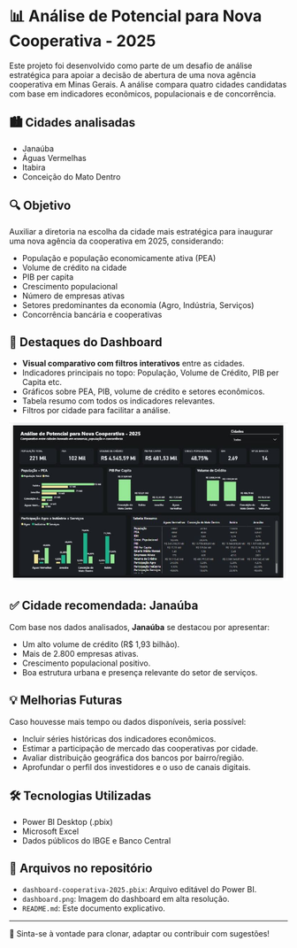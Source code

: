 # 📊 Análise de Potencial para Nova Cooperativa - 2025

Este projeto foi desenvolvido como parte de um desafio de análise estratégica para apoiar a decisão de abertura de uma nova agência cooperativa em Minas Gerais. A análise compara quatro cidades candidatas com base em indicadores econômicos, populacionais e de concorrência.

## 🏙️ Cidades analisadas

- Janaúba
- Águas Vermelhas
- Itabira
- Conceição do Mato Dentro

## 🔍 Objetivo

Auxiliar a diretoria na escolha da cidade mais estratégica para inaugurar uma nova agência da cooperativa em 2025, considerando:

- População e população economicamente ativa (PEA)  
- Volume de crédito na cidade  
- PIB per capita  
- Crescimento populacional  
- Número de empresas ativas  
- Setores predominantes da economia (Agro, Indústria, Serviços)  
- Concorrência bancária e cooperativas  

## 📌 Destaques do Dashboard

- **Visual comparativo com filtros interativos** entre as cidades.
- Indicadores principais no topo: População, Volume de Crédito, PIB per Capita etc.
- Gráficos sobre PEA, PIB, volume de crédito e setores econômicos.
- Tabela resumo com todos os indicadores relevantes.
- Filtros por cidade para facilitar a análise.

![Dashboard Power BI](./dashboard.png)

## ✅ Cidade recomendada: **Janaúba**

Com base nos dados analisados, **Janaúba** se destacou por apresentar:

- Um alto volume de crédito (R$ 1,93 bilhão).
- Mais de 2.800 empresas ativas.
- Crescimento populacional positivo.
- Boa estrutura urbana e presença relevante do setor de serviços.

## 💡 Melhorias Futuras

Caso houvesse mais tempo ou dados disponíveis, seria possível:

- Incluir séries históricas dos indicadores econômicos.
- Estimar a participação de mercado das cooperativas por cidade.
- Avaliar distribuição geográfica dos bancos por bairro/região.
- Aprofundar o perfil dos investidores e o uso de canais digitais.

## 🛠️ Tecnologias Utilizadas

- Power BI Desktop (.pbix)
- Microsoft Excel
- Dados públicos do IBGE e Banco Central

## 📁 Arquivos no repositório

- `dashboard-cooperativa-2025.pbix`: Arquivo editável do Power BI.
- `dashboard.png`: Imagem do dashboard em alta resolução.
- `README.md`: Este documento explicativo.

---

🚀 Sinta-se à vontade para clonar, adaptar ou contribuir com sugestões!
